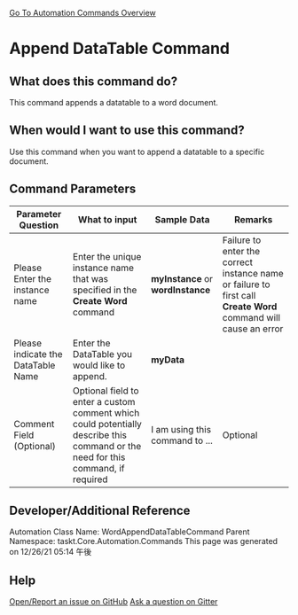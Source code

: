 <!--TITLE: Append DataTable Command -->
<!-- SUBTITLE: a command in the Word Commands group. -->
[Go To Automation Commands Overview](/automation-commands.md)


# Append DataTable Command


## What does this command do?
This command appends a datatable to a word document.


## When would I want to use this command?
Use this command when you want to append a datatable to a specific document.


## Command Parameters
| Parameter Question   	| What to input  	|  Sample Data 	| Remarks  	|
| ---                    | ---               | ---           | ---       |
|Please Enter the instance name|Enter the unique instance name that was specified in the **Create Word** command|**myInstance** or **wordInstance**|Failure to enter the correct instance name or failure to first call **Create Word** command will cause an error|
|Please indicate the DataTable Name|Enter the DataTable you would like to append.|**myData**||
|Comment Field (Optional)|Optional field to enter a custom comment which could potentially describe this command or the need for this command, if required|I am using this command to ...|Optional|








## Developer/Additional Reference
Automation Class Name: WordAppendDataTableCommand
Parent Namespace: taskt.Core.Automation.Commands
This page was generated on 12/26/21 05:14 午後


## Help
[Open/Report an issue on GitHub](https://github.com/saucepleez/taskt/issues/new)
[Ask a question on Gitter](https://gitter.im/taskt-rpa/Lobby)
